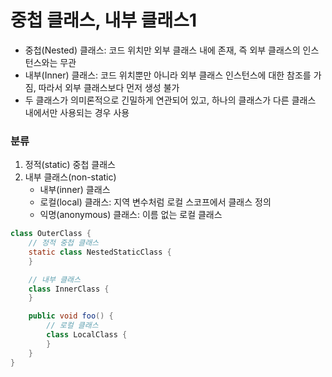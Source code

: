 # 중첩 클래스, 내부 클래스1
- 중첩(Nested) 클래스: 코드 위치만 외부 클래스 내에 존재, 즉 외부 클래스의 인스턴스와는 무관
- 내부(Inner) 클래스: 코드 위치뿐만 아니라 외부 클래스 인스턴스에 대한 참조를 가짐, 따라서 외부 클래스보다 먼저 생성 불가
- 두 클래스가 의미론적으로 긴밀하게 연관되어 있고, 하나의 클래스가 다른 클래스 내에서만 사용되는 경우 사용

### 분류
1. 정적(static) 중첩 클래스
2. 내부 클래스(non-static)
   - 내부(inner) 클래스
   - 로컬(local) 클래스: 지역 변수처럼 로컬 스코프에서 클래스 정의
   - 익명(anonymous) 클래스: 이름 없는 로컬 클래스

```java
class OuterClass {
    // 정적 중첩 클래스
    static class NestedStaticClass {
    }

    // 내부 클래스
    class InnerClass {
    }

    public void foo() {
        // 로컬 클래스
        class LocalClass {
        }
    }
}
```